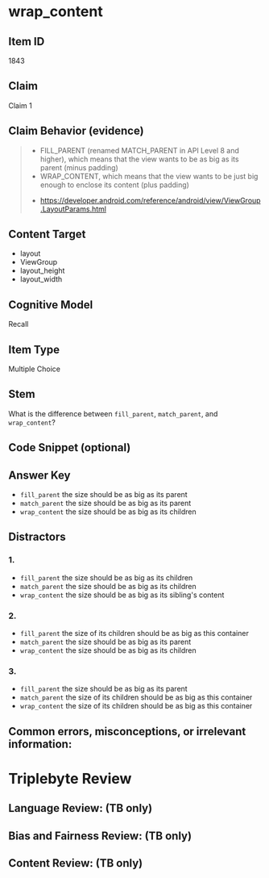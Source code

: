 # wrap_content

## Item ID
1843

## Claim
Claim 1

## Claim Behavior (evidence)
> * FILL_PARENT (renamed MATCH_PARENT in API Level 8 and higher), which means that the view wants to be as big as its parent (minus padding)
> * WRAP_CONTENT, which means that the view wants to be just big enough to enclose its content (plus padding)
> - https://developer.android.com/reference/android/view/ViewGroup.LayoutParams.html


## Content Target
* layout
* ViewGroup
* layout_height
* layout_width


## Cognitive Model
Recall


## Item Type
Multiple Choice


## Stem
What is the difference between `fill_parent`, `match_parent`, and `wrap_content`?


## Code Snippet (optional)


## Answer Key
* `fill_parent` the size should be as big as its parent
* `match_parent` the size should be as big as its parent
* `wrap_content` the size should be as big as its children


## Distractors
### 1.
* `fill_parent` the size should be as big as its children
* `match_parent` the size should be as big as its children
* `wrap_content` the size should be as big as its sibling's content


### 2.
* `fill_parent` the size of its children should be as big as this container
* `match_parent` the size should be as big as its parent  
* `wrap_content` the size should be as big as its children


### 3.
* `fill_parent` the size should be as big as its parent
* `match_parent` the size of its children should be as big as this container
* `wrap_content` the size of its children should be as big as this container


## Common errors, misconceptions, or irrelevant information:


# Triplebyte Review


## Language Review: (TB only)


## Bias and Fairness Review: (TB only)


## Content Review: (TB only)

